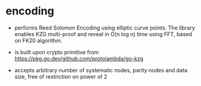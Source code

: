 # encoding


- performs Reed Solomon Encoding using elliptic curve points. The library enables KZG multi-proof and reveal in O(n log n) time using FFT, based on FK20 algorithm.

- is built upon crypto primitive from https://pkg.go.dev/github.com/protolambda/go-kzg

- accepts arbitrary number of systematic nodes, parity nodes and data size, free of restriction on power of 2

